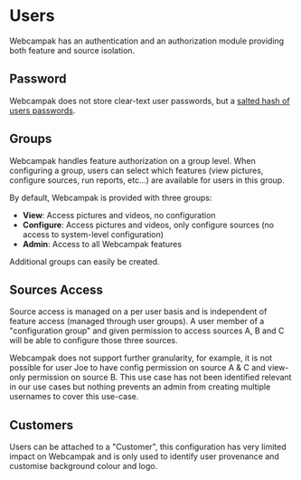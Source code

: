 # Users

Webcampak has an authentication and an authorization module providing both feature and source isolation.

## Password

Webcampak does not store clear-text user passwords, but a [salted hash of users passwords](https://en.wikipedia.org/wiki/Cryptographic_hash_function).

## Groups

Webcampak handles feature authorization on a group level. When configuring a group, users can select which features (view pictures, configure sources, run reports, etc...) are available for users in this group.
 
By default, Webcampak is provided with three groups:

* __View__: Access pictures and videos, no configuration
* __Configure__: Access pictures and videos, only configure sources (no access to system-level configuration)
* __Admin__: Access to all Webcampak features

Additional groups can easily be created.

## Sources Access

Source access is managed on a per user basis and is independent of feature access (managed through user groups). A user member of a "configuration group" and given permission to access sources A, B and C will be able to configure those three sources.

Webcampak does not support further granularity, for example, it is not possible for user Joe to have config permission on source A & C and view-only permission on source B. This use case has not been identified relevant in our use cases but nothing prevents an admin from creating multiple usernames to cover this use-case.

## Customers

Users can be attached to a "Customer", this configuration has very limited impact on Webcampak and is only used to identify user provenance and customise background colour and logo.






